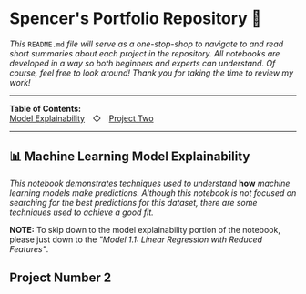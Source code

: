 # Spencer's Portfolio Repository 🤩
*This* `README.md` *file will serve as a one-stop-shop to navigate to and read short summaries about each project in the repository. All notebooks are developed in a way so both beginners and experts can understand. Of course, feel free to look around! Thank you for taking the time to review my work!*

_____________________________________________________________________________________________________________________________________
**Table of Contents:**<br>
[Model Explainability](https://github.com/spencer-shaw2/portfolio/blob/readme_edit/README.md#-machine-learning-model-explainability)&emsp;◇&emsp;[Project Two](-project-number-2)
_____________________________________________________________________________________________________________________________________

## 📊 Machine Learning Model Explainability
*This notebook demonstrates techniques used to understand* **how** *machine learning models make predictions. Although this notebook is not focused on searching for the best predictions for this dataset, there are some techniques used to achieve a good fit.*

**NOTE:** To skip down to the model explainability portion of the notebook, please just down to the *"Model 1.1: Linear Regression with Reduced Features"*.

## Project Number 2
